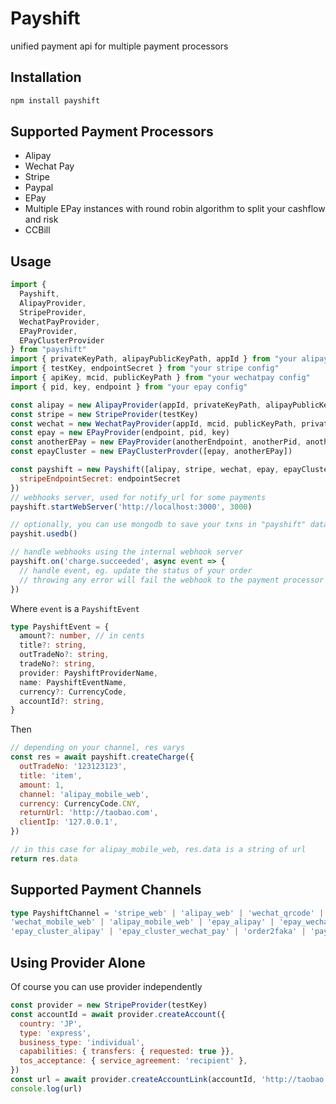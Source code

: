 # Payshift

unified payment api for multiple payment processors

## Installation

```bash
npm install payshift
```

## Supported Payment Processors

- Alipay
- Wechat Pay
- Stripe
- Paypal
- EPay
- Multiple EPay instances with round robin algorithm to split your cashflow and risk
- CCBill

## Usage

```javascript
import {
  Payshift,
  AlipayProvider,
  StripeProvider,
  WechatPayProvider,
  EPayProvider,
  EPayClusterProvider
} from "payshift"
import { privateKeyPath, alipayPublicKeyPath, appId } from "your alipay config"
import { testKey, endpointSecret } from "your stripe config"
import { apiKey, mcid, publicKeyPath } from "your wechatpay config"
import { pid, key, endpoint } from "your epay config"

const alipay = new AlipayProvider(appId, privateKeyPath, alipayPublicKeyPath)
const stripe = new StripeProvider(testKey)
const wechat = new WechatPayProvider(appId, mcid, publicKeyPath, privateKeyPath, apiKey)
const epay = new EPayProvider(endpoint, pid, key)
const anotherEPay = new EPayProvider(anotherEndpoint, anotherPid, anotherKey)
const epayCluster = new EPayClusterProvder([epay, anotherEPay])

const payshift = new Payshift([alipay, stripe, wechat, epay, epayCluster], {
  stripeEndpointSecret: endpointSecret
})
// webhooks server, used for notify_url for some payments
payshift.startWebServer('http://localhost:3000', 3000)

// optionally, you can use mongodb to save your txns in "payshift" database
payshit.usedb()

// handle webhooks using the internal webhook server
payshift.on('charge.succeeded', async event => {
  // handle event, eg. update the status of your order
  // throwing any error will fail the webhook to the payment processor as well
})
```

Where `event` is a `PayshiftEvent`

```typescript
type PayshiftEvent = {
  amount?: number, // in cents
  title?: string,
  outTradeNo?: string,
  tradeNo?: string,
  provider: PayshiftProviderName,
  name: PayshiftEventName,
  currency?: CurrencyCode,
  accountId?: string,
}
```


Then

```javascript
// depending on your channel, res varys
const res = await payshift.createCharge({
  outTradeNo: '123123123',
  title: 'item',
  amount: 1,
  channel: 'alipay_mobile_web',
  currency: CurrencyCode.CNY,
  returnUrl: 'http://taobao.com',
  clientIp: '127.0.0.1',
})

// in this case for alipay_mobile_web, res.data is a string of url
return res.data
```


## Supported Payment Channels

```typescript
type PayshiftChannel = 'stripe_web' | 'alipay_web' | 'wechat_qrcode' |
'wechat_mobile_web' | 'alipay_mobile_web' | 'epay_alipay' | 'epay_wechat_pay' |
'epay_cluster_alipay' | 'epay_cluster_wechat_pay' | 'order2faka' | 'paypal' | 'ccbill_web'
```

## Using Provider Alone

Of course you can use provider independently

```javascript
const provider = new StripeProvider(testKey)
const accountId = await provider.createAccount({
  country: 'JP',
  type: 'express',
  business_type: 'individual',
  capabilities: { transfers: { requested: true }},
  tos_acceptance: { service_agreement: 'recipient' },
})
const url = await provider.createAccountLink(accountId, 'http://taobao.com', 'http://taobao.com')
console.log(url)
```